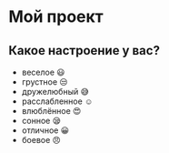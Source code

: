 # Мой проект

## Какое настроение у вас?
* веселое :smiley:
* грустное :unamused:
* дружелюбный :sweat_smile:
* расслабленное :relaxed:
* влюблённое :heart_eyes:
* сонное :sleepy:
* отличное :grinning:
* боевое :angry:

